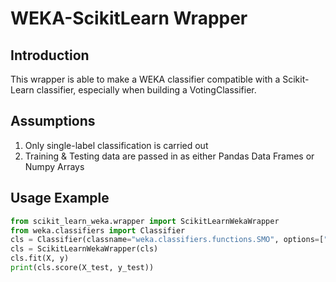 # WEKA-ScikitLearn Wrapper
## Introduction
This wrapper is able to make a WEKA classifier compatible with a Scikit-Learn classifier, especially when building a VotingClassifier.
## Assumptions
1. Only single-label classification is carried out
2. Training & Testing data are passed in as either Pandas Data Frames or Numpy Arrays
## Usage Example
```python
from scikit_learn_weka.wrapper import ScikitLearnWekaWrapper
from weka.classifiers import Classifier
cls = Classifier(classname="weka.classifiers.functions.SMO", options=["-N", "0"])
cls = ScikitLearnWekaWrapper(cls)
cls.fit(X, y)
print(cls.score(X_test, y_test))
```
